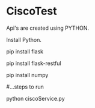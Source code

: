 # CiscoTest
Api's are created using PYTHON.

Install Python.

pip install flask

pip install flask-restful

pip install numpy

#...steps to run

python ciscoService.py

